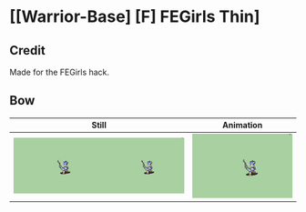 # [\[Warrior-Base\] \[F\] FEGirls Thin]

## Credit

Made for the FEGirls hack.
	
## Bow

| Still | Animation |
| :---: | :-------: |
| ![Bow still](./Bow_000.png) | ![Bow animation](./Bow.gif) |
